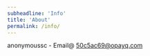 ```yaml
---
subheadline: 'Info'
title: 'About'
permalink: /info/
---
```

anonymoussc - Email@ 50c5ac69@opayq.com